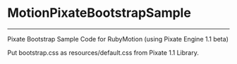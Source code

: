 # MotionPixateBootstrapSample
---

Pixate Bootstrap Sample Code for RubyMotion (using Pixate Engine 1.1 beta)

Put bootstrap.css as resources/default.css from Pixate 1.1 Library.
